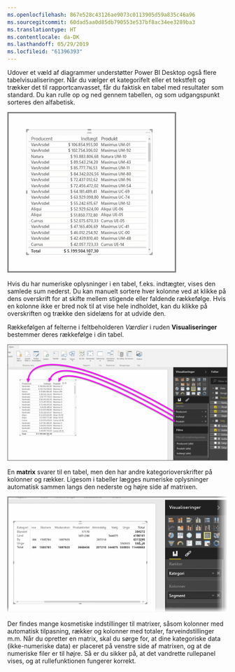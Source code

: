 ```yaml
---
ms.openlocfilehash: 867e528c43126ae9073c0113905d59a835c46a96
ms.sourcegitcommit: 60dad5aa0d85db790553e537bf8ac34ee3289ba3
ms.translationtype: HT
ms.contentlocale: da-DK
ms.lasthandoff: 05/29/2019
ms.locfileid: "61396393"
---
```

Udover et væld af diagrammer understøtter Power BI Desktop også flere tabelvisualiseringer. Når du vælger et kategorifelt eller et tekstfelt og trækker det til rapportcanvasset, får du faktisk en tabel med resultater som standard. Du kan rulle op og ned gennem tabellen, og som udgangspunkt sorteres den alfabetisk.

![](media/3-6-create-tables-matrixes/3-6_1.png)

Hvis du har numeriske oplysninger i en tabel, f.eks. indtægter, vises den samlede sum nederst. Du kan manuelt sortere hver kolonne ved at klikke på dens overskrift for at skifte mellem stigende eller faldende rækkefølge. Hvis en kolonne ikke er bred nok til at vise hele indholdet, kan du klikke på overskriften og trække den sidelæns for at udvide den.

Rækkefølgen af felterne i feltbeholderen *Værdier* i ruden **Visualiseringer** bestemmer deres rækkefølge i din tabel.

![](media/3-6-create-tables-matrixes/3-6_2.png)

En **matrix** svarer til en tabel, men den har andre kategorioverskrifter på kolonner og rækker. Ligesom i tabeller lægges numeriske oplysninger automatisk sammen langs den nederste og højre side af matrixen.

![](media/3-6-create-tables-matrixes/3-6_3.png)

Der findes mange kosmetiske indstillinger til matrixer, såsom kolonner med automatisk tilpasning, rækker og kolonner med totaler, farveindstillinger m.m. Når du opretter en matrix, skal du sørge for, at dine kategoriske data (ikke-numeriske data) er placeret på venstre side af matrixen, og at de numeriske filer er til højre. Så er du sikker på, at det vandrette rullepanel vises, og at rullefunktionen fungerer korrekt.

